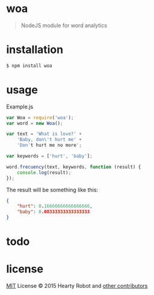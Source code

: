 # woa
> NodeJS module for word analytics

# installation

```bash
$ npm install woa
```

# usage

Example.js

```js
var Woa = require('woa');
var word = new Woa();

var text = 'What is love?' +
    'Baby, don\'t hurt me' +
    'Don't hurt me no more';

var keywords = ['hurt', 'baby'];

word.frecuency(text, keywords, function (result) {
    console.log(result);
});
```

The result will be something like this:

```json
{
    "hurt": 0.16666666666666666,
    "baby": 0.08333333333333333
}
```

# todo

# license

[MIT](http://opensource.org/licenses/MIT) License :copyright: 2015 Hearty Robot and [other contributors](https://github.com/heartyrobot/woa/graphs/contributors)
